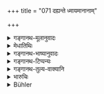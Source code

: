 +++
title = "071 दह्यन्ते ध्मायमानानाम्"

+++

<details><summary>गङ्गानथ-मूलानुवादः</summary>

Just as the impurities of metallic ores are consumed when they are blasted, even so are the taints of the senses consumed through the suspension of breath.—(71)
</details>

<details><summary>मेधातिथिः</summary>

**धातवः** सुवर्णादयः, तेषां **ध्मायमानानां** सुवर्णम् एवावशिष्यते । तथ्**एन्द्रियाणां** विषयदर्शने यौ प्रीतिपरितपौ जायेते तयोर् यत् पापं तस्य दाहः प्राणनिरोधात् । प्रीतिपरितापोत्पत्तिर् मुमुक्षोर् निषिद्धा । सा तु शरीरिणः त्यक्तसङ्गस्यापि यादृच्छिकरूपशब्दाद्युपनतौ कयाचिन् मात्रया वस्तुसामर्थ्येन नियतेन्द्रियस्याप्य् उपजायते । अतस् तद्दोषनिवृत्त्यर्थाः प्राणायामाः ॥ ६.७१ ॥
</details>

<details><summary>गङ्गानथ-भाष्यानुवादः</summary>

When the ‘metallic ores,’ of gold for instance, are blasted in a furnace, what is left behind is pure gold; similarly when the senses apprehend their objects, the man feels joys and sorrows, and these are productive of sin; this sin is consumed through the suspension of breath.

For the man seeking Liberation, indulging in joys and griefs has been forbidden.

But even in a man who has given up all attachment, and has his organs under his control, these are bound to appear, in howsoever small a degree, through the sheer nature of things, whenever by chance various kinds of colour, sound &c. become presented before him. And it is for the removal of the taints due to these that breath-suspensions have to be practised.—(71)
</details>

<details><summary>गङ्गानथ-टिप्पन्यः</summary>

This verse is quoted in *Mitākṣarā* (on 3.62);—and in *Vidhānapārijāta* (II. p. 176).
</details>

<details><summary>गङ्गानथ-तुल्य-वाक्यानि</summary>

*Vaśiṣṭha* (25.6).—‘Through the inhibition of breath air is generated;
through air is produced fire; then through heat water is formed; hence one becomes internally purified by these three.’

*Baudhāyana* (4.1.24).—(Same as above from Vaśiṣṭha.)
</details>

<details><summary>भारुचिः</summary>

एवं च सति ।
</details>

<details><summary>Bühler</summary>

071	For as the impurities of metallic ores, melted in the blast (of a furnace), are consumed, even so the taints of the organs are destroyed through the suppression of the breath.
</details>
